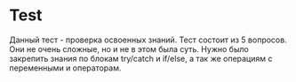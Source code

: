 # Test
Данный тест - проверка освоенных знаний. Тест состоит из 5 вопросов. Они не очень сложные, но и не в этом была суть.
Нужно было закрепить знания по блокам try/catch и if/else, а так же операциям с переменными и операторам.
